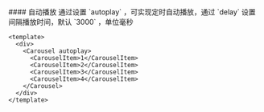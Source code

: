 <cn>
#### 自动播放
通过设置 `autoplay` ，可实现定时自动播放，通过 `delay` 设置间隔播放时间，默认 `3000` ，单位毫秒 
</cn>

```vue
<template>
  <div>
    <Carousel autoplay>
      <CarouselItem>1</CarouselItem>
      <CarouselItem>2</CarouselItem>
      <CarouselItem>3</CarouselItem>
      <CarouselItem>4</CarouselItem>
    </Carousel>  
  </div>
</template>
```